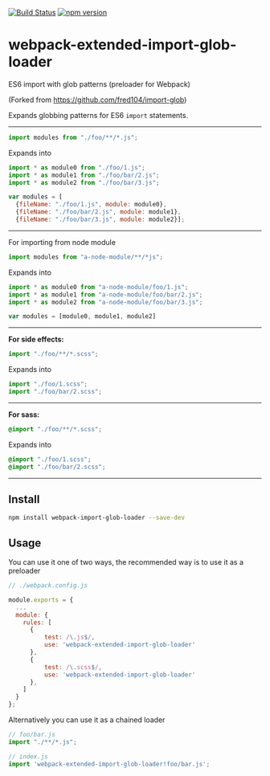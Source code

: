 [![Build Status](https://travis-ci.org/fred104/webpack-import-glob-loader.svg)](https://travis-ci.org/fred104/webpack-import-glob-loader.svg)
[![npm version](https://badge.fury.io/js/webpack-import-glob-loader.svg)](https://badge.fury.io/js/webpack-import-glob-loader)
# webpack-extended-import-glob-loader
ES6 import with glob patterns (preloader for Webpack)

(Forked from https://github.com/fred104/import-glob)

Expands globbing patterns for ES6 `import` statements.

---
```js
import modules from "./foo/**/*.js";
```
Expands into
```js
import * as module0 from "./foo/1.js";
import * as module1 from "./foo/bar/2.js";
import * as module2 from "./foo/bar/3.js";

var modules = [
  {fileName: "./foo/1.js", module: module0},
  {fileName: "./foo/bar/2.js", module: module1},
  {fileName: "./foo/bar/3.js", module: module2}];
```
---
For importing from node module
```js
import modules from "a-node-module/**/*js";
```
Expands into
```js
import * as module0 from "a-node-module/foo/1.js";
import * as module1 from "a-node-module/foo/bar/2.js";
import * as module2 from "a-node-module/foo/bar/3.js";

var modules = [module0, module1, module2]
```
---
__For side effects:__

```js
import "./foo/**/*.scss";
```
Expands into
```js
import "./foo/1.scss";
import "./foo/bar/2.scss";
```
---
__For sass:__

```scss
@import "./foo/**/*.scss";
```
Expands into
```scss
@import "./foo/1.scss";
@import "./foo/bar/2.scss";
```

---

## Install
```sh
npm install webpack-import-glob-loader --save-dev
```

## Usage
You can use it one of two ways, the recommended way is to use it as a preloader

```js
// ./webpack.config.js

module.exports = {
  ...
  module: {
    rules: [
      {
          test: /\.js$/,
          use: 'webpack-extended-import-glob-loader'
      },
      {
          test: /\.scss$/,
          use: 'webpack-extended-import-glob-loader'
      },
    ]
  }
};
```

Alternatively you can use it as a chained loader
```js
// foo/bar.js
import "./**/*.js";

// index.js
import 'webpack-extended-import-glob-loader!foo/bar.js';
```
